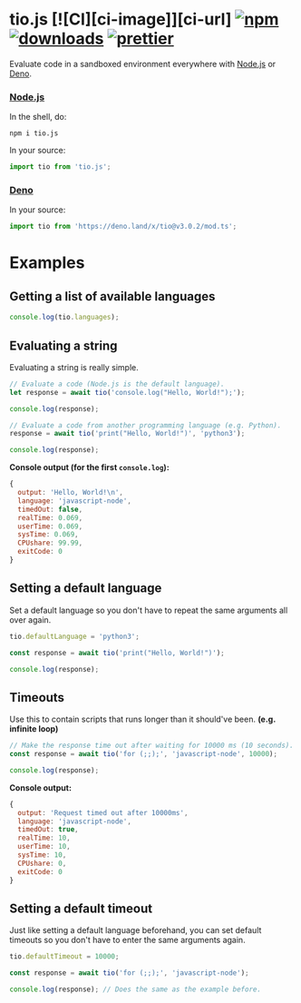 # tio.js [![CI][ci-image]][ci-url] [![npm][npm-image]][npm-url] [![downloads][downloads-image]][downloads-url] [![prettier][prettier-image]][prettier-url]

[prettier-image]: https://img.shields.io/badge/code_style-prettier-ff69b4.svg?style=flat-square
[prettier-url]: https://github.com/prettier/prettier
[npm-image]: https://img.shields.io/npm/v/tio.js.svg
[npm-url]: https://npmjs.org/package/tio.js
[downloads-image]: https://img.shields.io/npm/dm/tio.js.svg
[downloads-url]: https://npmjs.org/package/tio.js

Evaluate code in a sandboxed environment everywhere with [Node.js](https://npmjs.org/package/tio.js) or [Deno](https://deno.land/x/tio).

### [Node.js](https://npmjs.org/package/tio.js)

In the shell, do:

```shell
npm i tio.js
```

In your source:

```ts
import tio from 'tio.js';
```

### [Deno](https://deno.land/x/tio)

In your source:

```ts
import tio from 'https://deno.land/x/tio@v3.0.2/mod.ts';
```

# Examples

## Getting a list of available languages

```js
console.log(tio.languages);
```

## Evaluating a string

Evaluating a string is really simple.

```js
// Evaluate a code (Node.js is the default language).
let response = await tio('console.log("Hello, World!");');

console.log(response);

// Evaluate a code from another programming language (e.g. Python).
response = await tio('print("Hello, World!")', 'python3');

console.log(response);
```

**Console output (for the first `console.log`):**

```js
{
  output: 'Hello, World!\n',
  language: 'javascript-node',
  timedOut: false,
  realTime: 0.069,
  userTime: 0.069,
  sysTime: 0.069,
  CPUshare: 99.99,
  exitCode: 0
}
```

## Setting a default language

Set a default language so you don't have to repeat the same arguments all over again.

```js
tio.defaultLanguage = 'python3';

const response = await tio('print("Hello, World!")');

console.log(response);
```

## Timeouts

Use this to contain scripts that runs longer than it should've been. **(e.g. infinite loop)**

```js
// Make the response time out after waiting for 10000 ms (10 seconds).
const response = await tio('for (;;);', 'javascript-node', 10000);

console.log(response);
```

**Console output:**

```js
{
  output: 'Request timed out after 10000ms',
  language: 'javascript-node',
  timedOut: true,
  realTime: 10,
  userTime: 10,
  sysTime: 10,
  CPUshare: 0,
  exitCode: 0
}
```

## Setting a default timeout

Just like setting a default language beforehand, you can set default timeouts so you don't have to enter the same arguments again.

```js
tio.defaultTimeout = 10000;

const response = await tio('for (;;);', 'javascript-node');

console.log(response); // Does the same as the example before.
```
